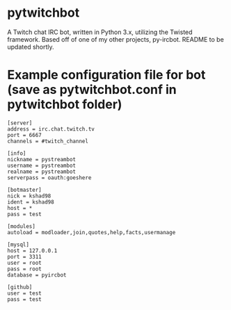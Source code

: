 # pytwitchbot
A Twitch chat IRC bot, written in Python 3.x, utilizing the Twisted framework. Based off of one of my other projects, py-ircbot.
README to be updated shortly.

# Example configuration file for bot (save as pytwitchbot.conf in pytwitchbot folder)

```
[server]
address = irc.chat.twitch.tv
port = 6667
channels = #twitch_channel

[info]
nickname = pystreambot
username = pystreambot
realname = pystreambot
serverpass = oauth:goeshere

[botmaster]
nick = kshad98
ident = kshad98
host = *
pass = test

[modules]
autoload = modloader,join,quotes,help,facts,usermanage

[mysql]
host = 127.0.0.1
port = 3311
user = root
pass = root
database = pyircbot

[github]
user = test
pass = test
```


